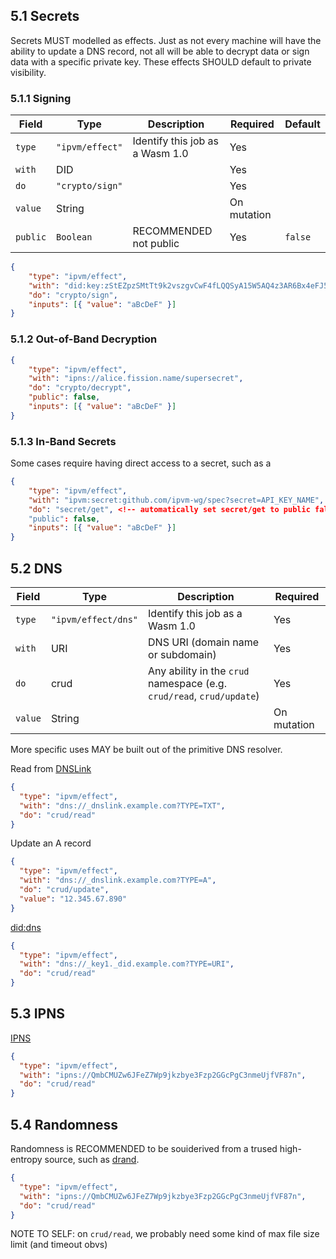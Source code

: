 
## 5.1 Secrets

Secrets MUST modelled as effects. Just as not every machine will have the ability to update a DNS record, not all will be able to decrypt data or sign data with a specific private key. These effects SHOULD default to private visibility.

### 5.1.1 Signing

| Field    | Type            | Description                     | Required    | Default |
|----------|-----------------|---------------------------------|-------------|---------|
| `type`   | `"ipvm/effect"` | Identify this job as a Wasm 1.0 | Yes         |         |
| `with`   | DID             |                                 | Yes         |         |
| `do`     | `"crypto/sign"` |                                 | Yes         |         |
| `value`  | String          |                                 | On mutation |         |
| `public` | `Boolean`       | RECOMMENDED not public          | Yes         | `false` |

<!-- NOTE: setting public: false will set all downstream to nonpublic as well, since they're now all tainted -->

``` json
{
    "type": "ipvm/effect",
    "with": "did:key:zStEZpzSMtTt9k2vszgvCwF4fLQQSyA15W5AQ4z3AR6Bx4eFJ5crJFbuGxKmbma4",
    "do": "crypto/sign",
    "inputs": [{ "value": "aBcDeF" }]
}
```

### 5.1.2 Out-of-Band Decryption

``` json
{
    "type": "ipvm/effect",
    "with": "ipns://alice.fission.name/supersecret",
    "do": "crypto/decrypt",
    "public": false,
    "inputs": [{ "value": "aBcDeF" }]
}
```

### 5.1.3 In-Band Secrets

Some cases require having direct access to a secret, such as a

``` json
{
    "type": "ipvm/effect",
    "with": "ipvm:secret:github.com/ipvm-wg/spec?secret=API_KEY_NAME", <!-- FIXME reference GitHub API Key --> 
    "do": "secret/get", <!-- automatically set secret/get to public false and override with public: true, force: true? -->
    "public": false,
    "inputs": [{ "value": "aBcDeF" }]
}
```

## 5.2 DNS

| Field   | Type                | Description                                                           | Required    |
|---------|---------------------|-----------------------------------------------------------------------|-------------|
| `type`  | `"ipvm/effect/dns"` | Identify this job as a Wasm 1.0                                       | Yes         |
| `with`  | URI                 | DNS URI (domain name or subdomain)                                    | Yes         |
| `do`    | crud                | Any ability in the `crud` namespace (e.g. `crud/read`, `crud/update`) | Yes         |
| `value` | String              |                                                                       | On mutation |

More specific uses MAY be built out of the primitive DNS resolver.

<!-- FIXME pointer/deref, pointer/resolve? -->

Read from [DNSLink](https://dnslink.io)

``` json
{
  "type": "ipvm/effect",
  "with": "dns://_dnslink.example.com?TYPE=TXT",
  "do": "crud/read" 
}
```

Update an A record

``` json
{
  "type": "ipvm/effect",
  "with": "dns://_dnslink.example.com?TYPE=A",
  "do": "crud/update",
  "value": "12.345.67.890"
}
```

[did:dns](https://danubetech.github.io/did-method-dns/)

``` json
{
  "type": "ipvm/effect",
  "with": "dns://_key1._did.example.com?TYPE=URI",
  "do": "crud/read" 
}
```

## 5.3 IPNS

[IPNS](https://docs.ipfs.tech/concepts/ipns/)

``` json
{
  "type": "ipvm/effect",
  "with": "ipns://QmbCMUZw6JFeZ7Wp9jkzbye3Fzp2GGcPgC3nmeUjfVF87n",
  "do": "crud/read" 
}
```

## 5.4 Randomness

Randomness is RECOMMENDED to be souiderived from a trused high-entropy source, such as [drand](https://drand.love/).

``` json
{
  "type": "ipvm/effect",
  "with": "ipns://QmbCMUZw6JFeZ7Wp9jkzbye3Fzp2GGcPgC3nmeUjfVF87n",
  "do": "crud/read" 
}
```






NOTE TO SELF: on `crud/read`, we probably need some kind of max file size limit (and timeout obvs)
